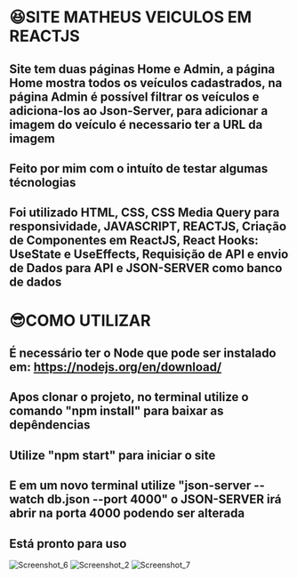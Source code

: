 # 😆SITE MATHEUS VEICULOS EM REACTJS

## Site tem duas páginas Home e Admin, a página Home mostra todos os veículos cadastrados, na página Admin é possível filtrar os veículos e adiciona-los ao Json-Server, para adicionar a imagem do veículo é necessario ter a URL da imagem

## Feito por mim com o intuíto de testar algumas técnologias

## Foi utilizado HTML, CSS, CSS Media Query para responsividade, JAVASCRIPT, REACTJS, Criação de Componentes em ReactJS, React Hooks: UseState e UseEffects, Requisição de API e envio de Dados para API e JSON-SERVER como banco de dados

# 😎COMO UTILIZAR
## É necessário ter o Node que pode ser instalado em: https://nodejs.org/en/download/

## Apos clonar o projeto, no terminal utilize o comando "npm install" para baixar as depêndencias
## Utilize "npm start" para iniciar o site
## E em um novo terminal utilize "json-server --watch db.json --port 4000" o JSON-SERVER irá abrir na porta 4000 podendo ser alterada
## Está pronto para uso

![Screenshot_6](https://user-images.githubusercontent.com/96322427/171960315-20709f33-20fa-4b4f-b09b-2b3b8b38fb16.png)
![Screenshot_2](https://user-images.githubusercontent.com/96322427/171960342-17e22904-aebd-4f08-b79f-2ec0713cbfc2.png)
![Screenshot_7](https://user-images.githubusercontent.com/96322427/171962040-715b4280-c1de-4ee5-a2e2-48407be7a406.png)




